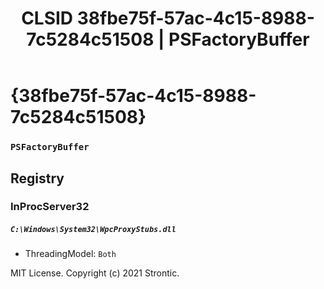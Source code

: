 ﻿---
title: "CLSID 38fbe75f-57ac-4c15-8988-7c5284c51508 | PSFactoryBuffer"
excerpt: What is COM-Object CLSID 38fbe75f-57ac-4c15-8988-7c5284c51508?
---

# {38fbe75f-57ac-4c15-8988-7c5284c51508}

### `PSFactoryBuffer`

## Registry


### InProcServer32

##### `C:\Windows\System32\WpcProxyStubs.dll`
* ThreadingModel: `Both`

MIT License. Copyright (c) 2021 Strontic.


